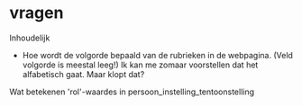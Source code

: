# vragen

Inhoudelijk
* Hoe wordt de volgorde bepaald van de rubrieken in de webpagina. (Veld volgorde is meestal leeg!) Ik kan me zomaar voorstellen dat het alfabetisch gaat. Maar klopt dat?

Wat betekenen 'rol'-waardes in persoon_instelling_tentoonstelling




